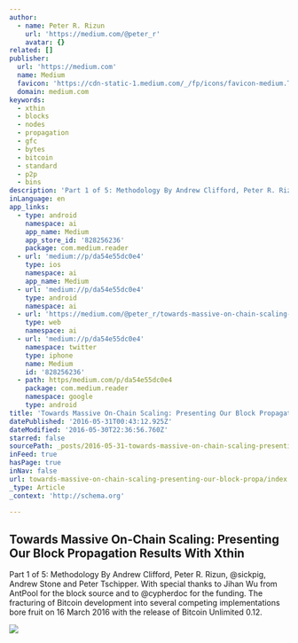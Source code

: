 ```yaml
---
author:
  - name: Peter R. Rizun
    url: 'https://medium.com/@peter_r'
    avatar: {}
related: []
publisher:
  url: 'https://medium.com'
  name: Medium
  favicon: 'https://cdn-static-1.medium.com/_/fp/icons/favicon-medium.TAS6uQ-Y7kcKgi0xjcYHXw.ico'
  domain: medium.com
keywords:
  - xthin
  - blocks
  - nodes
  - propagation
  - gfc
  - bytes
  - bitcoin
  - standard
  - p2p
  - bins
description: 'Part 1 of 5: Methodology By Andrew Clifford, Peter R. Rizun, @sickpig, Andrew Stone and Peter Tschipper. With special thanks to Jihan Wu from AntPool for the block source and to @cypherdoc for the funding. The fracturing of Bitcoin development into several competing implementations bore fruit on 16 March 2016 with the release of Bitcoin Unlimited 0.12.'
inLanguage: en
app_links:
  - type: android
    namespace: ai
    app_name: Medium
    app_store_id: '828256236'
    package: com.medium.reader
  - url: 'medium://p/da54e55dc0e4'
    type: ios
    namespace: ai
    app_name: Medium
  - url: 'medium://p/da54e55dc0e4'
    type: android
    namespace: ai
  - url: 'https://medium.com/@peter_r/towards-massive-on-chain-scaling-presenting-our-block-propagation-results-with-xthin-da54e55dc0e4'
    type: web
    namespace: ai
  - url: 'medium://p/da54e55dc0e4'
    namespace: twitter
    type: iphone
    name: Medium
    id: '828256236'
  - path: https/medium.com/p/da54e55dc0e4
    package: com.medium.reader
    namespace: google
    type: android
title: 'Towards Massive On-Chain Scaling: Presenting Our Block Propagation Results With Xthin'
datePublished: '2016-05-31T00:43:12.925Z'
dateModified: '2016-05-30T22:36:56.760Z'
starred: false
sourcePath: _posts/2016-05-31-towards-massive-on-chain-scaling-presenting-our-block-propa.md
inFeed: true
hasPage: true
inNav: false
url: towards-massive-on-chain-scaling-presenting-our-block-propa/index.html
_type: Article
_context: 'http://schema.org'

---
```

<article style=""><h1>Towards Massive On-Chain Scaling: Presenting Our Block Propagation Results With Xthin</h1><p>Part 1 of 5: Methodology By Andrew Clifford, Peter R. Rizun, @sickpig, Andrew Stone and Peter Tschipper. With special thanks to Jihan Wu from AntPool for the block source and to @cypherdoc for the funding. The fracturing of Bitcoin development into several competing implementations bore fruit on 16 March 2016 with the release of Bitcoin Unlimited 0.12.</p><img src="https://cdn-images-1.medium.com/max/1200/1*z9MeXKfWKnLvb-nl7rezGA.gif" /></article>